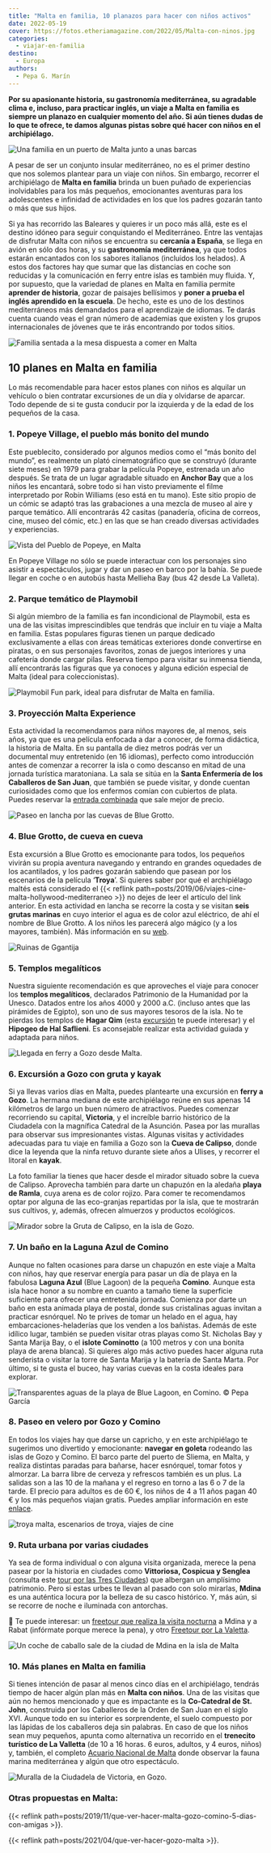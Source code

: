 ```yaml
---
title: "Malta en familia, 10 planazos para hacer con niños activos"
date: 2022-05-19
cover: https://fotos.etheriamagazine.com/2022/05/Malta-con-ninos.jpg
categories: 
  - viajar-en-familia
destino: 
  - Europa
authors: 
  - Pepa G. Marín
---
```


**Por su apasionante historia, su gastronomía mediterránea, su agradable clima e, 
incluso, para practicar inglés, un viaje a Malta en familia es siempre un planazo en 
cualquier momento del año. Si aún tienes dudas de lo que te ofrece, te damos algunas 
pistas sobre qué hacer con niños en el archipiélago.** 

![Una familia en un puerto de Malta junto a unas barcas](https://fotos.etheriamagazine.com/2022/05/Malta-con-ninos.jpg "Familia en Malta. © Pepa García")

A pesar de ser un conjunto insular mediterráneo, no es el primer destino que nos solemos 
plantear para un viaje con niños. Sin embargo, recorrer el archipiélago de **Malta en 
familia** brinda un buen puñado de experiencias inolvidables para los más pequeños, 
emocionantes aventuras para los adolescentes e infinidad de actividades en los que los 
padres gozarán tanto o más que sus hijos. 

Si ya has recorrido las Baleares y quieres ir un poco más allá, este es el destino 
idóneo para seguir conquistando el Mediterráneo. Entre las ventajas de disfrutar Malta 
con niños se encuentra su **cercanía a España**, se llega en avión en sólo dos horas, y 
su **gastronomía mediterránea**, ya que todos estarán encantados con los sabores 
italianos (incluidos los helados). A estos dos factores hay que sumar que las distancias 
en coche son reducidas y la comunicación en ferry entre islas es también muy fluida. Y, 
por supuesto, que la variedad de planes en Malta en familia permite **aprender de 
historia**, gozar de paisajes bellísimos y **poner a prueba el inglés aprendido en la 
escuela**. De hecho, este es uno de los destinos mediterráneos más demandados para el 
aprendizaje de idiomas. Te darás cuenta cuando veas el gran número de academias que 
existen y los grupos internacionales de jóvenes que te irás encontrando por todos 
sitios. 

![Familia sentada a la mesa dispuesta a comer en Malta](https://fotos.etheriamagazine.com/2022/05/Malta-en-familia.jpg "La gastronomía maltesa, con influencias mediterráneas y árabes, suele encantar a los niños.")

## 10 planes en Malta en familia

Lo más recomendable para hacer estos planes con niños es alquilar un vehículo o bien 
contratar excursiones de un día y olvidarse de aparcar. Todo depende de si te gusta 
conducir por la izquierda y de la edad de los pequeños de la casa. 

### 1\. Popeye Village, el pueblo más bonito del mundo

Este pueblecito, considerado por algunos medios como el “más bonito del mundo”, es 
realmente un plató cinematográfico que se construyó (durante siete meses) en 1979 para 
grabar la película Popeye, estrenada un año después. Se trata de un lugar agradable 
situado en **Anchor Bay** que a los niños les encantará, sobre todo si han visto 
previamente el filme interpretado por Robin Williams (eso está en tu mano). Este sitio 
propio de un cómic se adaptó tras las grabaciones a una mezcla de museo al aire y parque 
temático. Allí encontrarás 42 casitas (panadería, oficina de correos, cine, museo del 
cómic, etc.) en las que se han creado diversas actividades y experiencias. 

![Vista del Pueblo de Popeye, en Malta](https://fotos.etheriamagazine.com/2022/05/malta-pueblo-popeye.jpg "Pueblo de Popeye, en Malta. © Anastasiya Dalenka")

En Popeye Village no sólo se puede interactuar con los personajes sino asistir a 
espectáculos, jugar y dar un paseo en barco por la bahía. Se puede llegar en coche o en 
autobús hasta Mellieha Bay (bus 42 desde La Valleta). 

### 2\. Parque temático de Playmobil

Si algún miembro de la familia es fan incondicional de Playmobil, esta es una de las 
visitas imprescindibles que tendrás que incluir en tu viaje a Malta en familia. Estas 
populares figuras tienen un parque dedicado exclusivamente a ellas con áreas temáticas 
exteriores donde convertirse en piratas, o en sus personajes favoritos, zonas de juegos 
interiores y una cafetería donde cargar pilas. Reserva tiempo para visitar su inmensa 
tienda, allí encontrarás las figuras que ya conoces y alguna edición especial de Malta 
(ideal para coleccionistas). 

![Playmobil Fun park, ideal para disfrutar de Malta en familia.](https://fotos.etheriamagazine.com/2022/05/malta-Playmobil-Fun-Park.jpg "© Playmobil Fun park, en Malta.")

### 3\. Proyección Malta Experience

Esta actividad la recomendamos para niños mayores de, al menos, seis años, ya que es una 
película enfocada a dar a conocer, de forma didáctica, la historia de Malta. En su 
pantalla de diez metros podrás ver un documental muy entretenido (en 16 idiomas), 
perfecto como introducción antes de comenzar a recorrer la isla o como descanso en mitad 
de una jornada turística maratoniana. La sala se sitúa en la **Santa Enfermería de los 
Caballeros de San Juan**, que también se puede visitar, y donde cuentan curiosidades 
como que los enfermos comían con cubiertos de plata. Puedes reservar la [entrada 
combinada](https://www.civitatis.com/es/la-valeta/entrada-malta-experience-santa-enfermeria/?aid=10211) 
que sale mejor de precio. 

![Paseo en lancha por las cuevas de Blue Grotto.](https://fotos.etheriamagazine.com/2022/05/blue-grotto-familia.jpg "Paseo en lancha por las cuevas de Blue Grotto. © Pepa García")

### 4\. Blue Grotto, de cueva en cueva

Esta excursión a Blue Grotto es emocionante para todos, los pequeños vivirán su propia 
aventura navegando y entrando en grandes oquedades de los acantilados, y los padres 
gozarán sabiendo que pasean por los escenarios de la película ‘**Troya**’. Si quieres 
saber por qué el archipiélago maltés está considerado el {{< reflink 
path=posts/2019/06/viajes-cine-malta-hollywood-mediterraneo >}} no dejes de leer el 
artículo del link anterior. En esta actividad en lancha se recorre la costa y se visitan 
**seis grutas marinas** en cuyo interior el agua es de color azul eléctrico, de ahí el 
nombre de Blue Grotto. A los niños les parecerá algo mágico (y a los mayores, también). 
Más información en su [web](https://www.bluegrottomalta.com.mt/). 

![Ruinas de Ggantija](https://fotos.etheriamagazine.com/2018/05/7-Viaje-a-Gozo-y-Malta-Ruinas-Ggantija.jpg "Ruinas de Ggantija. © Pepa García")

### 5\. Templos megalíticos

Nuestra siguiente recomendación es que aproveches el viaje para conocer los **templos 
megalíticos**, declarados Patrimonio de la Humanidad por la Unesco. Datados entre los 
años 4000 y 2000 a.C. (incluso antes que las pirámides de Egipto), son uno de sus 
mayores tesoros de la isla. No te pierdas los templos de **Hagar Qim** (esta 
[excursión](https://www.civitatis.com/es/la-valeta/hagar-qim-gruta-azul-marsaxlokk/?aid=10211) 
te puede interesar) y el **Hipogeo de Hal Saflieni**. Es aconsejable realizar esta 
actividad guiada y adaptada para niños. 

![Llegada en ferry a Gozo desde Malta.](https://fotos.etheriamagazine.com/2022/05/ferry-malta-gozo.jpg "Llegada en ferry a Gozo. © Pepa García")

### 6\. Excursión a Gozo con gruta y kayak

Si ya llevas varios días en Malta, puedes plantearte una excursión en **ferry a Gozo**. 
La hermana mediana de este archipiélago reúne en sus apenas 14 kilómetros de largo un 
buen número de atractivos. Puedes comenzar recorriendo su capital, **Victoria**, y el 
increíble barrio histórico de la Ciudadela con la magnífica Catedral de la Asunción. 
Pasea por las murallas para observar sus impresionantes vistas. Algunas visitas y 
actividades adecuadas para tu viaje en familia a Gozo son la **Cueva de Calipso**, donde 
dice la leyenda que la ninfa retuvo durante siete años a Ulises, y recorrer el litoral 
en **kayak**. 

La foto familiar la tienes que hacer desde el mirador situado sobre la cueva de Calipso. 
Aprovecha también para darte un chapuzón en la aledaña **playa de Ramla**, cuya arena es 
de color rojizo. Para comer te recomendamos optar por alguna de las eco-granjas 
repartidas por la isla, que te mostrarán sus cultivos, y, además, ofrecen almuerzos y 
productos ecológicos. 

![Mirador sobre la Gruta de Calipso, en la isla de Gozo.](https://fotos.etheriamagazine.com/2018/05/1-Viaje-a-Gozo-y-Malta-Gruta-Calipso.jpg "Mirador sobre la Gruta de Calipso, en la isla de Gozo. © Pepa García")

### 7\. Un baño en la Laguna Azul de Comino

Aunque no falten ocasiones para darse un chapuzón en este viaje a Malta con niños, hay 
que reservar energía para pasar un día de playa en la fabulosa **Laguna Azul** (Blue 
Lagoon) de la pequeña **Comino**. Aunque esta isla hace honor a su nombre en cuanto a 
tamaño tiene la superficie suficiente para ofrecer una entretenida jornada. Comienza por 
darte un baño en esta animada playa de postal, donde sus cristalinas aguas invitan a 
practicar esnórquel. No te prives de tomar un helado en el agua, hay 
embarcaciones-heladerías que los venden a los bañistas. Además de este idílico lugar, 
también se pueden visitar otras playas como St. Nicholas Bay y Santa Marija Bay, o el 
**islote Cominotto** (a 100 metros y con una bonita playa de arena blanca). Si quieres 
algo más activo puedes hacer alguna ruta senderista o visitar la torre de Santa Marija y 
la batería de Santa Marta. Por último, si te gusta el buceo, hay varias cuevas en la 
costa ideales para explorar. 

![Transparentes aguas de la playa de Blue Lagoon, en Comino. © Pepa García](https://fotos.etheriamagazine.com/2022/05/blue-lagoon-comino.jpg "Transparentes aguas de la playa de Blue Lagoon, en Comino. © Pepa García")

### 8\. Paseo en velero por Gozo y Comino

En todos los viajes hay que darse un capricho, y en este archipiélago te sugerimos uno 
divertido y emocionante: **navegar en goleta** rodeando las islas de Gozo y Comino. El 
barco parte del puerto de Sliema, en Malta, y realiza distintas paradas para bañarse, 
hacer esnórquel, tomar fotos y almorzar. La barra libre de cerveza y refrescos también 
es un plus. La salidas son a las 10 de la mañana y el regreso en torno a las 6 o 7 de la 
tarde. El precio para adultos es de 60 €, los niños de 4 a 11 años pagan 40 € y los más 
pequeños viajan gratis. Puedes ampliar información en este 
[enlace](https://www.civitatis.com/es/la-valeta/paseo-goleta-gozo-comino/?aid=10211). 

![troya malta, escenarios de troya, viajes de cine](https://fotos.etheriamagazine.com/2019/06/viaje-cine-malta-blue-lagoon-troya.jpg "Algunas escenas de 'Troya' se rodaron en el Blue Lagoon. ©Visit Malta")

### 9\. Ruta urbana por varias ciudades

Ya sea de forma individual o con alguna visita organizada, merece la pena pasear por la 
historia en ciudades como **Vittoriosa, Cospicua y Senglea** (consulta este [tour por 
las Tres 
Ciudades](https://www.civitatis.com/es/la-valeta/tour-tres-ciudades/?aid=10211)) que 
albergan un amplísimo patrimonio. Pero si estas urbes te llevan al pasado con solo 
mirarlas, **Mdina** es una auténtica locura por la belleza de su casco histórico. Y, más 
aún, si se recorre de noche e iluminada con antorchas. 

📌 Te puede interesar: un [freetour que realiza la visita 
nocturna](https://www.civitatis.com/es/la-valeta/tour-nocturno-malta/?aid=10211) a Mdina 
y a Rabat (infórmate porque merece la pena), y otro [Freetour por La 
Valetta](https://www.civitatis.com/es/la-valeta/free-tour-valeta/?aid=10211). 

![Un coche de caballo sale de la ciudad de Mdina en la isla de Malta](https://fotos.etheriamagazine.com/2022/05/Malta-entrada-mdina.jpg "Una de las entradas a la preciosa ciudad de Mdina. © Pepa García")

### 10\. Más planes en Malta en familia

Si tienes intención de pasar al menos cinco días en el archipiélago, tendrás tiempo de 
hacer algún plan más en **Malta con niños**. Una de las visitas que aún no hemos 
mencionado y que es impactante es la **Co-Catedral de St. John**, construida por los 
Caballeros de la Orden de San Juan en el siglo XVI. Aunque todo en su interior es 
sorprendente, el suelo compuesto por las lápidas de los caballeros deja sin palabras. En 
caso de que los niños sean muy pequeños, apunta como alternativa un recorrido en el 
**trenecito turístico de La Valletta** (de 10 a 16 horas. 6 euros, adultos, y 4 euros, 
niños) y, también, el completo [Acuario Nacional de Malta](https://www.aquarium.com.mt/) 
donde observar la fauna marina mediterránea y algún que otro espectáculo. 

![Muralla de la Ciudadela de Victoria, en Gozo.](https://fotos.etheriamagazine.com/2022/05/murallas-ciudadela-gozo.jpg "Muralla de la Ciudadela de Victoria, en Gozo. © Pepa García")

### Otras propuestas en Malta:

{{< reflink path=posts/2019/11/que-ver-hacer-malta-gozo-comino-5-dias-con-amigas >}}. 

{{< reflink path=posts/2021/04/que-ver-hacer-gozo-malta >}}.
